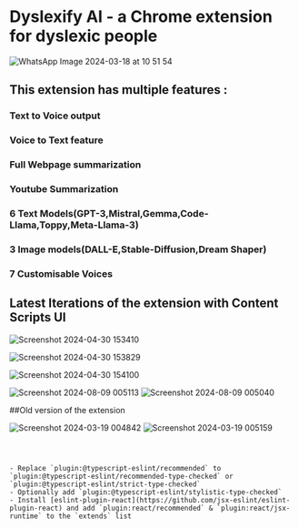 # Dyslexify AI - a Chrome extension for dyslexic people

![WhatsApp Image 2024-03-18 at 10 51 54](https://github.com/Arpit-Kumar231/Dyslexsify/assets/142097093/a86e9326-5f74-453f-a303-b8d08c0787e9)

## This extension has multiple features :

### Text to Voice output

### Voice to Text feature

### Full Webpage summarization

### Youtube Summarization

### 6 Text Models(GPT-3,Mistral,Gemma,Code-Llama,Toppy,Meta-Llama-3)

### 3 Image models(DALL-E,Stable-Diffusion,Dream Shaper)

### 7 Customisable Voices

## Latest Iterations of the extension with Content Scripts UI

![Screenshot 2024-04-30 153410](https://github.com/Arpit-Kumar231/Dyslexify-AI/assets/142097093/2dbdfdf5-c7da-4c18-9c85-04a8f4949972)

![Screenshot 2024-04-30 153829](https://github.com/Arpit-Kumar231/Dyslexify-AI/assets/142097093/be624ec1-7f4a-44a1-91d4-ceba2ac3b293)

![Screenshot 2024-04-30 154100](https://github.com/Arpit-Kumar231/Dyslexify-AI/assets/142097093/25caeef0-74e6-4ac9-8655-06ca22c421d7)


![Screenshot 2024-08-09 005113](https://github.com/user-attachments/assets/7cf2f0ef-e66d-463d-b6c6-9caccb106c5a)
![Screenshot 2024-08-09 005040](https://github.com/user-attachments/assets/c5d1508b-9e5d-4f2a-a6e5-23ebf86b233d)

##Old version of the extension

![Screenshot 2024-03-19 004842](https://github.com/user-attachments/assets/41bd4f4e-f0a9-41ec-9ad1-a8592449ab8d)
![Screenshot 2024-03-19 005159](https://github.com/user-attachments/assets/32addbd1-a409-4b74-b60d-6eb201fe2ae8)



```



- Replace `plugin:@typescript-eslint/recommended` to `plugin:@typescript-eslint/recommended-type-checked` or `plugin:@typescript-eslint/strict-type-checked`
- Optionally add `plugin:@typescript-eslint/stylistic-type-checked`
- Install [eslint-plugin-react](https://github.com/jsx-eslint/eslint-plugin-react) and add `plugin:react/recommended` & `plugin:react/jsx-runtime` to the `extends` list
```
